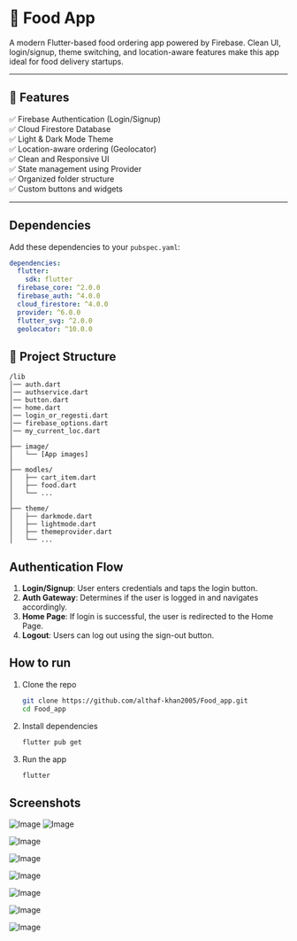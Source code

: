 # 🍔 Food App 

A modern Flutter-based food ordering app powered by Firebase. Clean UI, login/signup, theme switching, and location-aware features make this app ideal for food delivery startups.

---

## 🚀 Features

✅ Firebase Authentication (Login/Signup)  
✅ Cloud Firestore Database  
✅ Light & Dark Mode Theme  
✅ Location-aware ordering (Geolocator)  
✅ Clean and Responsive UI  
✅ State management using Provider  
✅ Organized folder structure  
✅ Custom buttons and widgets  

---
## Dependencies  

Add these dependencies to your `pubspec.yaml`:  
```yaml
dependencies:
  flutter:
    sdk: flutter
  firebase_core: ^2.0.0
  firebase_auth: ^4.0.0
  cloud_firestore: ^4.0.0
  provider: ^6.0.0
  flutter_svg: ^2.0.0
  geolocator: ^10.0.0
```

## 📁 Project Structure

```
/lib
│── auth.dart
│── authservice.dart
│── button.dart
│── home.dart
│── login_or_regesti.dart
│── firebase_options.dart
│── my_current_loc.dart
│
├── image/
│   └── [App images]
│
├── modles/
│   ├── cart_item.dart
│   ├── food.dart
│   └── ...
│
├── theme/
│   ├── darkmode.dart
│   ├── lightmode.dart
│   ├── themeprovider.dart
│   └── ...

```

## Authentication Flow  
1. **Login/Signup**: User enters credentials and taps the login button.  
2. **Auth Gateway**: Determines if the user is logged in and navigates accordingly.  
3. **Home Page**: If login is successful, the user is redirected to the Home Page.  
4. **Logout**: Users can log out using the sign-out button.  

## How to run 

1. Clone the repo  
   ```sh
   git clone https://github.com/althaf-khan2005/Food_app.git
   cd Food_app
   ```
2. Install dependencies  
   ```sh
   flutter pub get
   ```
3. Run the app  
   ```sh
   flutter 

## Screenshots 

![Image](https://github.com/user-attachments/assets/0565a75b-5d0d-44a8-b4bb-e94792fe6ea4)
![Image](https://github.com/user-attachments/assets/7b0e2d9a-533b-44ac-83f7-fcc1dc2557dd)

![Image](https://github.com/user-attachments/assets/9b624333-6343-41dd-8245-3321d241898e)

![Image](https://github.com/user-attachments/assets/04dd8f38-b375-4e76-b112-bc5713550660)

![Image](https://github.com/user-attachments/assets/cf7272c4-e671-4f73-80c8-f843d5deec06)

![Image](https://github.com/user-attachments/assets/fde4a918-0e7b-47ef-8b69-325d101a300f)

![Image](https://github.com/user-attachments/assets/9fbfdd9b-e3c5-46c4-a231-e14063162100)

![Image](https://github.com/user-attachments/assets/500f833a-5759-4590-9ff4-75d86a365e4c)


